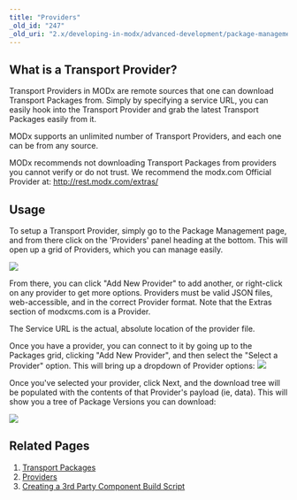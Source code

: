 ```yaml
---
title: "Providers"
_old_id: "247"
_old_uri: "2.x/developing-in-modx/advanced-development/package-management/providers"
---
```


## What is a Transport Provider?

Transport Providers in MODx are remote sources that one can download Transport Packages from. Simply by specifying a service URL, you can easily hook into the Transport Provider and grab the latest Transport Packages easily from it.

MODx supports an unlimited number of Transport Providers, and each one can be from any source.

MODx recommends not downloading Transport Packages from providers you cannot verify or do not trust. We recommend the modx.com Official Provider at: <http://rest.modx.com/extras/>

## Usage

To setup a Transport Provider, simply go to the Package Management page, and from there click on the 'Providers' panel heading at the bottom. This will open up a grid of Providers, which you can manage easily.

![](/download/attachments/18678072/providers.png?version=1&modificationDate=1260560781000)

From there, you can click "Add New Provider" to add another, or right-click on any provider to get more options. Providers must be valid JSON files, web-accessible, and in the correct Provider format. Note that the Extras section of modxcms.com is a Provider.

The Service URL is the actual, absolute location of the provider file.

Once you have a provider, you can connect to it by going up to the Packages grid, clicking "Add New Provider", and then select the "Select a Provider" option. This will bring up a dropdown of Provider options: ![](/download/attachments/18678072/selprovider.png?version=1&modificationDate=1260560499000)

Once you've selected your provider, click Next, and the download tree will be populated with the contents of that Provider's payload (ie, data). This will show you a tree of Package Versions you can download:

![](/download/attachments/18678072/pkgdownload.png?version=1&modificationDate=1260560109000)

## Related Pages

1. [Transport Packages](extending-modx/transport-packages)
2. [Providers](building-sites/extras/providers)
3. [Creating a 3rd Party Component Build Script](extending-modx/transport-packages/build-script)
